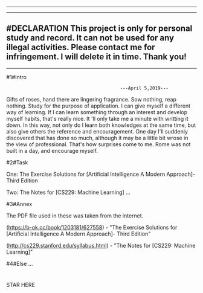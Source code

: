 ---------------------------------------------------------------------------------------------------------------------------------------
---------------------------------------------------------------------------------------------------------------------------------------
#DECLARATION
This project is only for personal study and record. It can not be used for any illegal activities. Please contact me for infringement. I will delete it in time. Thank you!
----------------------------------------------------------------------------------------------------------------------------------------
----------------------------------------------------------------------------------------------------------------------------------------

#1#Intro

                                              ---April 5,2019---
                                                                                                                       
Gifts of roses, hand there are lingering fragrance. Sow nothing, reap nothing. Study for the purpose of application. I can give myself a
different way of learning. If I can learn something through an interest and develop myself habits, that's really nice. It 'll only take me a minute with writting it down. In this way, not only do I learn both knowledges at the same time, but also give others the reference
and encouragement. One day I'll suddenly discovered that has done so much, although it may be a little bit wrose in the view of professional. That's how surprises come to me. Rome was not built in a day, and encourage myself. 

#2#Task

One: The Exercise Solutions for [Artificial Intelligence A Modern Approach]- Third Edition

Two: The Notes for [CS229: Machine Learning]
...

#3#Annex 

The PDF file used in these was taken from the internet.

(https://b-ok.cc/book/1203181/627558) - "The Exercise Solutions for [Artificial Intelligence A Modern Approach]- Third Edition"

(http://cs229.stanford.edu/syllabus.html) - "The Notes for [CS229: Machine Learning]"

#4#Else
...

#
STAR HERE

